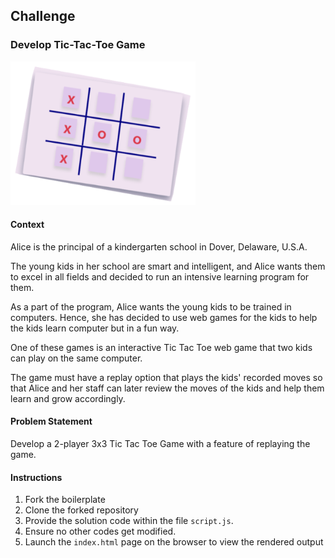 ## Challenge

### Develop Tic-Tac-Toe Game

![](images/tic-tac-toe-ui.png)

#### Context

Alice is the principal of a kindergarten school in Dover, Delaware, U.S.A. 

The young kids in her school are smart and intelligent, and Alice wants them to excel in all fields and decided to run an intensive learning program for them. 

As a part of the program, Alice wants the young kids to be trained in computers. Hence, she has decided to use web games for the kids to help the kids learn computer but in a fun way. 

One of these games is an interactive Tic Tac Toe web game that two kids can play on the same computer. 

The game must have a replay option that plays the kids' recorded moves so that Alice and her staff can later review the moves of the kids and help them learn and grow accordingly. 

#### Problem Statement

Develop a 2-player 3x3 Tic Tac Toe Game with a feature of replaying the game.

#### Instructions

1. Fork the boilerplate
2. Clone the forked repository
3. Provide the solution code within the file `script.js`.
4. Ensure no other codes get modified.
5. Launch the `index.html` page on the browser to view the rendered output
